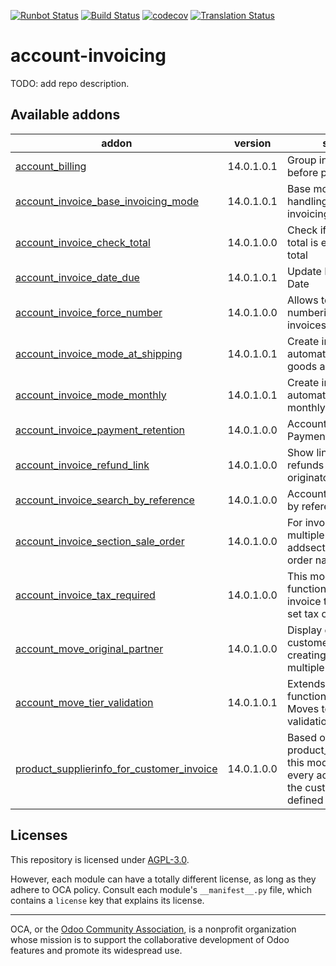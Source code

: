 [![Runbot Status](https://runbot.odoo-community.org/runbot/badge/flat/95/14.0.svg)](https://runbot.odoo-community.org/runbot/repo/github-com-oca-account-invoicing-95)
[![Build Status](https://travis-ci.com/OCA/account-invoicing.svg?branch=14.0)](https://travis-ci.com/OCA/account-invoicing)
[![codecov](https://codecov.io/gh/OCA/account-invoicing/branch/14.0/graph/badge.svg)](https://codecov.io/gh/OCA/account-invoicing)
[![Translation Status](https://translation.odoo-community.org/widgets/account-invoicing-14-0/-/svg-badge.svg)](https://translation.odoo-community.org/engage/account-invoicing-14-0/?utm_source=widget)

<!-- /!\ do not modify above this line -->

# account-invoicing

TODO: add repo description.

<!-- /!\ do not modify below this line -->

<!-- prettier-ignore-start -->

[//]: # (addons)

Available addons
----------------
addon | version | summary
--- | --- | ---
[account_billing](account_billing/) | 14.0.1.0.1 | Group invoice as billing before payment
[account_invoice_base_invoicing_mode](account_invoice_base_invoicing_mode/) | 14.0.1.0.1 | Base module for handling multiple invoicing mode
[account_invoice_check_total](account_invoice_check_total/) | 14.0.1.0.0 | Check if the verification total is equal to the bill's total
[account_invoice_date_due](account_invoice_date_due/) | 14.0.1.0.1 | Update Invoice's Due Date
[account_invoice_force_number](account_invoice_force_number/) | 14.0.1.0.0 | Allows to force invoice numbering on specific invoices
[account_invoice_mode_at_shipping](account_invoice_mode_at_shipping/) | 14.0.1.0.1 | Create invoices automatically when goods are shipped.
[account_invoice_mode_monthly](account_invoice_mode_monthly/) | 14.0.1.0.1 | Create invoices automatically on a monthly basis.
[account_invoice_payment_retention](account_invoice_payment_retention/) | 14.0.1.0.0 | Account Invoice Payment Retention
[account_invoice_refund_link](account_invoice_refund_link/) | 14.0.1.0.0 | Show links between refunds and their originator invoices
[account_invoice_search_by_reference](account_invoice_search_by_reference/) | 14.0.1.0.0 | Account invoice search by reference
[account_invoice_section_sale_order](account_invoice_section_sale_order/) | 14.0.1.0.0 | For invoices targetting multiple sale order addsections with sale order name.
[account_invoice_tax_required](account_invoice_tax_required/) | 14.0.1.0.0 | This module adds functional a check on invoice to force user to set tax on invoice line.
[account_move_original_partner](account_move_original_partner/) | 14.0.1.0.0 | Display original customers when creating invoices from multiple sale orders.
[account_move_tier_validation](account_move_tier_validation/) | 14.0.1.0.1 | Extends the functionality of Account Moves to support a tier validation process.
[product_supplierinfo_for_customer_invoice](product_supplierinfo_for_customer_invoice/) | 14.0.1.0.0 | Based on product_customer_code, this module loads in every account invoice the customer code defined in the product

[//]: # (end addons)

<!-- prettier-ignore-end -->

## Licenses

This repository is licensed under [AGPL-3.0](LICENSE).

However, each module can have a totally different license, as long as they adhere to OCA
policy. Consult each module's `__manifest__.py` file, which contains a `license` key
that explains its license.

----

OCA, or the [Odoo Community Association](http://odoo-community.org/), is a nonprofit
organization whose mission is to support the collaborative development of Odoo features
and promote its widespread use.
